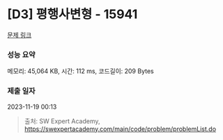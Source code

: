 # [D3] 평행사변형 - 15941 

[문제 링크](https://swexpertacademy.com/main/code/problem/problemDetail.do?contestProbId=AYVgOZEKOpcDFAQK) 

### 성능 요약

메모리: 45,064 KB, 시간: 112 ms, 코드길이: 209 Bytes

### 제출 일자

2023-11-19 00:13



> 출처: SW Expert Academy, https://swexpertacademy.com/main/code/problem/problemList.do